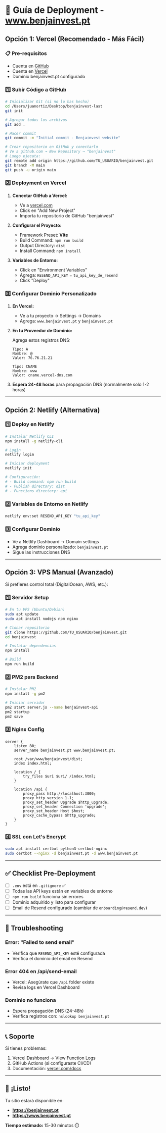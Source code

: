 # 🚀 Guía de Deployment - www.benjainvest.pt

## Opción 1: Vercel (Recomendado - Más Fácil)

### 📋 Pre-requisitos
- Cuenta en [GitHub](https://github.com)
- Cuenta en [Vercel](https://vercel.com)
- Dominio benjainvest.pt configurado

### 1️⃣ Subir Código a GitHub

```bash
# Inicializar Git (si no lo has hecho)
cd /Users/juanortiz/Desktop/benjainvest-last
git init

# Agregar todos los archivos
git add .

# Hacer commit
git commit -m "Initial commit - Benjainvest website"

# Crear repositorio en GitHub y conectarlo
# Ve a github.com → New Repository → "benjainvest"
# Luego ejecuta:
git remote add origin https://github.com/TU_USUARIO/benjainvest.git
git branch -M main
git push -u origin main
```

### 2️⃣ Deployment en Vercel

1. **Conectar GitHub a Vercel:**
   - Ve a [vercel.com](https://vercel.com)
   - Click en "Add New Project"
   - Importa tu repositorio de GitHub "benjainvest"

2. **Configurar el Proyecto:**
   - Framework Preset: **Vite**
   - Build Command: `npm run build`
   - Output Directory: `dist`
   - Install Command: `npm install`

3. **Variables de Entorno:**
   - Click en "Environment Variables"
   - Agrega: `RESEND_API_KEY` = `tu_api_key_de_resend`
   - Click "Deploy"

### 3️⃣ Configurar Dominio Personalizado

1. **En Vercel:**
   - Ve a tu proyecto → Settings → Domains
   - Agrega: `www.benjainvest.pt` y `benjainvest.pt`

2. **En tu Proveedor de Dominio:**
   
   Agrega estos registros DNS:
   
   ```
   Tipo: A
   Nombre: @
   Valor: 76.76.21.21
   
   Tipo: CNAME
   Nombre: www
   Valor: cname.vercel-dns.com
   ```

3. **Espera 24-48 horas** para propagación DNS (normalmente solo 1-2 horas)

---

## Opción 2: Netlify (Alternativa)

### 1️⃣ Deploy en Netlify

```bash
# Instalar Netlify CLI
npm install -g netlify-cli

# Login
netlify login

# Iniciar deployment
netlify init

# Configuración:
# - Build command: npm run build
# - Publish directory: dist
# - Functions directory: api
```

### 2️⃣ Variables de Entorno en Netlify

```bash
netlify env:set RESEND_API_KEY "tu_api_key"
```

### 3️⃣ Configurar Dominio

- Ve a Netlify Dashboard → Domain settings
- Agrega dominio personalizado: `benjainvest.pt`
- Sigue las instrucciones DNS

---

## Opción 3: VPS Manual (Avanzado)

Si prefieres control total (DigitalOcean, AWS, etc.):

### 1️⃣ Servidor Setup

```bash
# En tu VPS (Ubuntu/Debian)
sudo apt update
sudo apt install nodejs npm nginx

# Clonar repositorio
git clone https://github.com/TU_USUARIO/benjainvest.git
cd benjainvest

# Instalar dependencias
npm install

# Build
npm run build
```

### 2️⃣ PM2 para Backend

```bash
# Instalar PM2
npm install -g pm2

# Iniciar servidor
pm2 start server.js --name benjainvest-api
pm2 startup
pm2 save
```

### 3️⃣ Nginx Config

```nginx
server {
    listen 80;
    server_name benjainvest.pt www.benjainvest.pt;
    
    root /var/www/benjainvest/dist;
    index index.html;
    
    location / {
        try_files $uri $uri/ /index.html;
    }
    
    location /api {
        proxy_pass http://localhost:3000;
        proxy_http_version 1.1;
        proxy_set_header Upgrade $http_upgrade;
        proxy_set_header Connection 'upgrade';
        proxy_set_header Host $host;
        proxy_cache_bypass $http_upgrade;
    }
}
```

### 4️⃣ SSL con Let's Encrypt

```bash
sudo apt install certbot python3-certbot-nginx
sudo certbot --nginx -d benjainvest.pt -d www.benjainvest.pt
```

---

## ✅ Checklist Pre-Deployment

- [ ] `.env` está en `.gitignore` ✅
- [ ] Todas las API keys están en variables de entorno
- [ ] `npm run build` funciona sin errores
- [ ] Dominio adquirido y listo para configurar
- [ ] Email de Resend configurado (cambiar de `onboarding@resend.dev`)

---

## 🔧 Troubleshooting

### Error: "Failed to send email"
- Verifica que `RESEND_API_KEY` esté configurada
- Verifica el dominio del email en Resend

### Error 404 en /api/send-email
- Vercel: Asegúrate que `/api` folder existe
- Revisa logs en Vercel Dashboard

### Dominio no funciona
- Espera propagación DNS (24-48h)
- Verifica registros con: `nslookup benjainvest.pt`

---

## 📞 Soporte

Si tienes problemas:
1. Vercel Dashboard → View Function Logs
2. GitHub Actions (si configuraste CI/CD)
3. Documentación: [vercel.com/docs](https://vercel.com/docs)

---

## 🎉 ¡Listo!

Tu sitio estará disponible en:
- **https://benjainvest.pt**
- **https://www.benjainvest.pt**

**Tiempo estimado:** 15-30 minutos ⏱️

